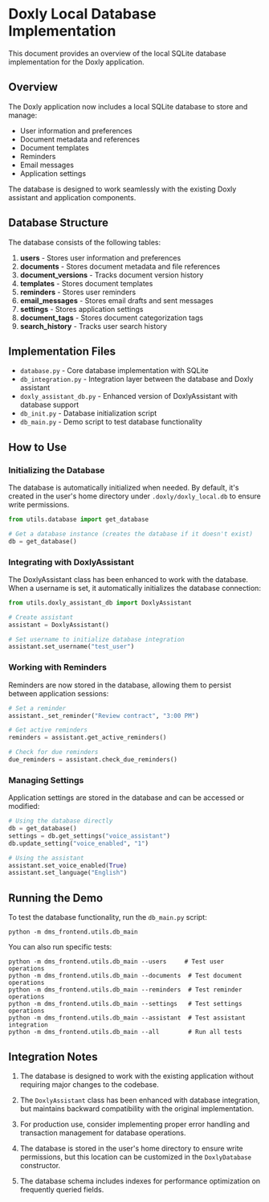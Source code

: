# Doxly Local Database Implementation

This document provides an overview of the local SQLite database implementation for the Doxly application.

## Overview

The Doxly application now includes a local SQLite database to store and manage:
- User information and preferences
- Document metadata and references
- Document templates
- Reminders
- Email messages
- Application settings

The database is designed to work seamlessly with the existing Doxly assistant and application components.

## Database Structure

The database consists of the following tables:

1. **users** - Stores user information and preferences
2. **documents** - Stores document metadata and file references
3. **document_versions** - Tracks document version history
4. **templates** - Stores document templates
5. **reminders** - Stores user reminders
6. **email_messages** - Stores email drafts and sent messages
7. **settings** - Stores application settings
8. **document_tags** - Stores document categorization tags
9. **search_history** - Tracks user search history

## Implementation Files

- `database.py` - Core database implementation with SQLite
- `db_integration.py` - Integration layer between the database and Doxly assistant
- `doxly_assistant_db.py` - Enhanced version of DoxlyAssistant with database support
- `db_init.py` - Database initialization script
- `db_main.py` - Demo script to test database functionality

## How to Use

### Initializing the Database

The database is automatically initialized when needed. By default, it's created in the user's home directory under `.doxly/doxly_local.db` to ensure write permissions.

```python
from utils.database import get_database

# Get a database instance (creates the database if it doesn't exist)
db = get_database()
```

### Integrating with DoxlyAssistant

The DoxlyAssistant class has been enhanced to work with the database. When a username is set, it automatically initializes the database connection:

```python
from utils.doxly_assistant_db import DoxlyAssistant

# Create assistant
assistant = DoxlyAssistant()

# Set username to initialize database integration
assistant.set_username("test_user")
```

### Working with Reminders

Reminders are now stored in the database, allowing them to persist between application sessions:

```python
# Set a reminder
assistant._set_reminder("Review contract", "3:00 PM")

# Get active reminders
reminders = assistant.get_active_reminders()

# Check for due reminders
due_reminders = assistant.check_due_reminders()
```

### Managing Settings

Application settings are stored in the database and can be accessed or modified:

```python
# Using the database directly
db = get_database()
settings = db.get_settings("voice_assistant")
db.update_setting("voice_enabled", "1")

# Using the assistant
assistant.set_voice_enabled(True)
assistant.set_language("English")
```

## Running the Demo

To test the database functionality, run the `db_main.py` script:

```
python -m dms_frontend.utils.db_main
```

You can also run specific tests:

```
python -m dms_frontend.utils.db_main --users     # Test user operations
python -m dms_frontend.utils.db_main --documents  # Test document operations
python -m dms_frontend.utils.db_main --reminders  # Test reminder operations
python -m dms_frontend.utils.db_main --settings   # Test settings operations
python -m dms_frontend.utils.db_main --assistant  # Test assistant integration
python -m dms_frontend.utils.db_main --all        # Run all tests
```

## Integration Notes

1. The database is designed to work with the existing application without requiring major changes to the codebase.

2. The `DoxlyAssistant` class has been enhanced with database integration, but maintains backward compatibility with the original implementation.

3. For production use, consider implementing proper error handling and transaction management for database operations.

4. The database is stored in the user's home directory to ensure write permissions, but this location can be customized in the `DoxlyDatabase` constructor.

5. The database schema includes indexes for performance optimization on frequently queried fields.